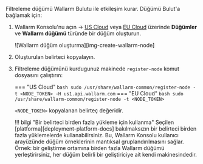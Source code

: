Filtreleme düğümü Wallarm Bulutu ile etkileşim kurar. Düğümü Bulut'a bağlamak için:

1. Wallarm Konsolu'nu açın → [US Cloud](https://us1.my.wallarm.com/nodes) veya [EU Cloud](https://my.wallarm.com/nodes) üzerinde **Düğümler** ve **Wallarm düğümü** türünde bir düğüm oluşturun.

    ![Wallarm düğüm oluşturma][img-create-wallarm-node]
1. Oluşturulan belirteci kopyalayın.
1. Filtreleme düğümünü kurdugunuz makinede `register-node` komut dosyasını çalıştırın:
    
    === "US Cloud"
        ``` bash
        sudo /usr/share/wallarm-common/register-node -t <NODE_TOKEN> -H us1.api.wallarm.com
        ```
    === "EU Cloud"
        ``` bash
        sudo /usr/share/wallarm-common/register-node -t <NODE_TOKEN>
        ```
    
    `<NODE_TOKEN>` kopyalanan belirteç değeridir.

    !!! bilgi "Bir belirteci birden fazla yükleme için kullanma"
        Seçilen [platforma][deployment-platform-docs] bakılmaksızın bir belirteci birden fazla yüklemelerde kullanabilirsiniz. Bu, Wallarm Konsolu kullanıcı arayüzünde düğüm örneklerinin mantıksal gruplandırılmasını sağlar. Örnek: bir geliştirme ortamına birden fazla Wallarm düğümü yerleştirirsiniz, her düğüm belirli bir geliştiriciye ait kendi makinesindedir.